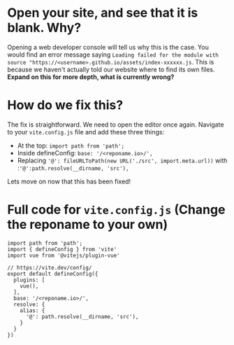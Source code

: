 # Open your site, and see that it is blank. Why?

Opening a web developer console will tell us why this is the case. You would find an error message saying `Loading failed for the module with source "https://<username>.github.io/assets/index-xxxxxx.js`. This is because we haven't actually told our website where to find its own files. **Expand on this for more depth, what is currently wrong?**

# How do we fix this?

The fix is straightforward. We need to open the editor once again. Navigate to your `vite.config.js` file and add these three things: 

- At the top: `import path from 'path';`
- Inside defineConfig: `base: '/<reponame.io>/',`
 - Replacing `'@': fileURLToPath(new URL('./src', import.meta.url))`  with :`'@':path.resolve(__dirname, 'src'),`

Lets move on now that this has been fixed!

# Full code for `vite.config.js` (Change the reponame to your own)
```
import path from 'path';
import { defineConfig } from 'vite'
import vue from '@vitejs/plugin-vue'

// https://vite.dev/config/
export default defineConfig({
  plugins: [
    vue(),
  ],
  base: '/<reponame.io>/',
  resolve: {
    alias: {
      '@': path.resolve(__dirname, 'src'),
    }
  }
})
```